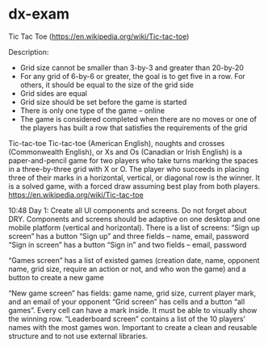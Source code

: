 # dx-exam


Tic Tac Toe (https://en.wikipedia.org/wiki/Tic-tac-toe)

Description:

- Grid size cannot be smaller than 3-by-3 and greater than 20-by-20
- For any grid of 6-by-6 or greater, the goal is to get five in a row. For others, it should be equal to the size of the grid side
- Grid sides are equal
- Grid size should be set before the game is started
- There is only one type of the game – online
- The game is considered completed when there are no moves or one of the players has built a row that satisfies the requirements of the grid

Tic-tac-toe
Tic-tac-toe (American English), noughts and crosses (Commonwealth English), or Xs and Os (Canadian or Irish English) is a paper-and-pencil game for two players who take turns marking the spaces in a three-by-three grid with X or O. The player who succeeds in placing three of their marks in a horizontal, vertical, or diagonal row is the winner. It is a solved game, with a forced draw assuming best play from both players.
https://en.wikipedia.org/wiki/Tic-tac-toe

10:48
Day 1:
Create all UI components and screens. Do not forget about DRY. Components and screens should be adaptive on one desktop and one mobile platform (vertical and horizontal).
There is a list of screens:
“Sign up screen” has a button “Sign up” and three fields – name, email, password
“Sign in screen” has a button “Sign in” and two fields – email, password

“Games screen” has a list of existed games (creation date, name, opponent name, grid size, require an action or not, and who won the game) and a button to create a new game

“New game screen” has fields: game name, grid size, current player mark, and an email of your opponent
“Grid screen” has cells and a button “all games”. Every cell can have a mark inside. It must be able to visually show the winning row.
“Leaderboard screen” contains a list of the 10 players' names with the most games won.
Important to create a clean and reusable structure and to not use external libraries.